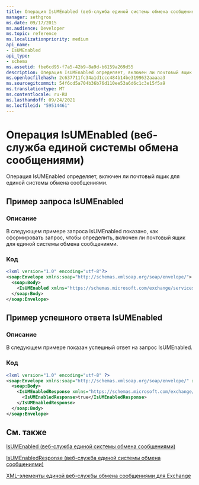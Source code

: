 ```yaml
---
title: Операция IsUMEnabled (веб-служба единой системы обмена сообщениями)
manager: sethgros
ms.date: 09/17/2015
ms.audience: Developer
ms.topic: reference
ms.localizationpriority: medium
api_name:
- IsUMEnabled
api_type:
- schema
ms.assetid: fbe6cd95-f7a5-42b9-8a9d-b6159a269d55
description: Операция IsUMEnabled определяет, включен ли почтовый ящик для единой системы обмена сообщениями.
ms.openlocfilehash: 2c637711fc34a1d1ccc484b14be3199632aaaaa3
ms.sourcegitcommit: 54f6cd5a704b36b76d110ee53a6d6c1c3e15f5a9
ms.translationtype: MT
ms.contentlocale: ru-RU
ms.lasthandoff: 09/24/2021
ms.locfileid: "59514461"
---
```

# <a name="isumenabled-operation-um-web-service"></a>Операция IsUMEnabled (веб-служба единой системы обмена сообщениями)

Операция IsUMEnabled определяет, включен ли почтовый ящик для единой системы обмена сообщениями.
  
## <a name="isumenabled-request-example"></a>Пример запроса IsUMEnabled

### <a name="description"></a>Описание

В следующем примере запроса IsUMEnabled показано, как сформировать запрос, чтобы определить, включен ли почтовый ящик для единой системы обмена сообщениями.
  
### <a name="code"></a>Код

```XML
<?xml version="1.0" encoding="utf-8"?>
<soap:Envelope xmlns:soap="http://schemas.xmlsoap.org/soap/envelope/">
  <soap:Body>
    <IsUMEnabled xmlns="https://schemas.microsoft.com/exchange/services/2006/messages" />
  </soap:Body>
</soap:Envelope>
```

## <a name="successful-isumenabled-response-example"></a>Пример успешного ответа IsUMEnabled

### <a name="description"></a>Описание

В следующем примере показан успешный ответ на запрос IsUMEnabled.
  
### <a name="code"></a>Код

```XML
<?xml version="1.0" encoding="utf-8" ?>
<soap:Envelope xmlns:soap="http://schemas.xmlsoap.org/soap/envelope/" xmlns:xsi="http://www.w3.org/2001/XMLSchema-instance" xmlns:xsd="http://www.w3.org/2001/XMLSchema">
  <soap:Body>
    <IsUMEnabledResponse xmlns="https://schemas.microsoft.com/exchange/services/2006/messages">
      <IsUMEnabledResponse>true</IsUMEnabledResponse> 
    </IsUMEnabledResponse>
  </soap:Body>
</soap:Envelope>
```

## <a name="see-also"></a>См. также



[IsUMEnabled (веб-служба единой системы обмена сообщениями)](isumenabled-um-web-service.md)
  
[IsUMEnabledResponse (веб-служба единой системы обмена сообщениями)](isumenabledresponse-um-web-service.md)


[XML-элементы единой веб-службы обмена сообщениями для Exchange](unified-messaging-web-service-xml-elements-for-exchange.md)

